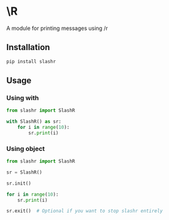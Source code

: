 # \R
 A module for printing messages using /r

## Installation
```bash
pip install slashr
```

## Usage

### Using with
```python
from slashr import SlashR

with SlashR() as sr:
    for i in range(10):
        sr.print(i)
```

### Using object
```python
from slashr import SlashR

sr = SlashR()

sr.init()

for i in range(10):
    sr.print(i)

sr.exit()  # Optional if you want to stop slashr entirely

```